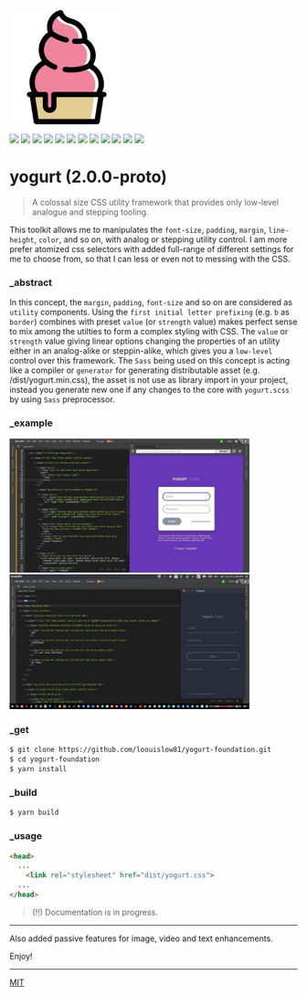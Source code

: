 
<p align="left">
  <img src="assets/logo.png" height="200" wdith="200">
</p>

<p align="left">
  <img src="https://badgen.net/github/release/loouislow81/yogurt-foundation">
  <img src="https://badgen.net/github/releases/loouislow81/yogurt-foundation">
  <img src="https://badgen.net/github/assets-dl/loouislow81/yogurt-foundation">
  <img src="https://badgen.net/github/branches/loouislow81/yogurt-foundation">
  <img src="https://badgen.net/github/forks/loouislow81/yogurt-foundation">
  <img src="https://badgen.net/github/stars/loouislow81/yogurt-foundation">
  <img src="https://badgen.net/github/watchers/loouislow81/yogurt-foundation">
  <img src="https://badgen.net/github/tag/loouislow81/yogurt-foundation">
  <img src="https://badgen.net/github/commits/loouislow81/yogurt-foundation">
  <img src="https://badgen.net/github/last-commit/loouislow81/yogurt-foundation">
  <img src="https://badgen.net/github/contributors/loouislow81/yogurt-foundation">
  <img src="https://badgen.net/github/license/loouislow81/yogurt-foundation">
</p>

# yogurt (2.0.0-proto)

> A colossal size CSS utility framework that provides only low-level analogue and stepping tooling.

This toolkit allows me to manipulates the `font-size`, `padding`, `margin`, `line-height`, `color`, and so on, with analog or stepping utility control. I am more prefer atomized css selectors with added full-range of different settings for me to choose from, so that I can less or even not to messing with the CSS.

### _abstract

In this concept, the `margin`, `padding`, `font-size` and so on are considered as `utility` components. Using the `first initial letter prefixing` (e.g. `b` as `border`) combines with preset `value` (or `strength` value) makes perfect sense to mix among the utilties to form a complex styling with CSS. The `value` or `strength` value giving linear options changing the properties of an utility either in an analog-alike or steppin-alike, which gives you a `low-level` control over this framework. The `Sass` being used on this concept is acting like a compiler or `generator` for generating distributable asset (e.g. /dist/yogurt.min.css), the asset is not use as library import in your project, instead you generate new one if any changes to the core with `yogurt.scss` by using `Sass` preprocessor.

### _example

<p align="left">
  <img src="assets/Screenshot_3.jpeg" width="420">
  <img src="assets/Screenshot_4.jpeg" width="420">
</p>

### _get

```bash
$ git clone https://github.com/loouislow81/yogurt-foundation.git
$ cd yogurt-foundation
$ yarn install
```

### _build

```bash
$ yarn build
```

### _usage

```html
<head>
  ...
    <link rel="stylesheet" href="dist/yogurt.css">
  ...
</head>
```

> (!!) Documentation is in progress.

---

Also added passive features for image, video and text enhancements.

Enjoy!

---

[MIT](https://github.com/loouislow81/yogurt-foundation/blob/master/LICENSE)

